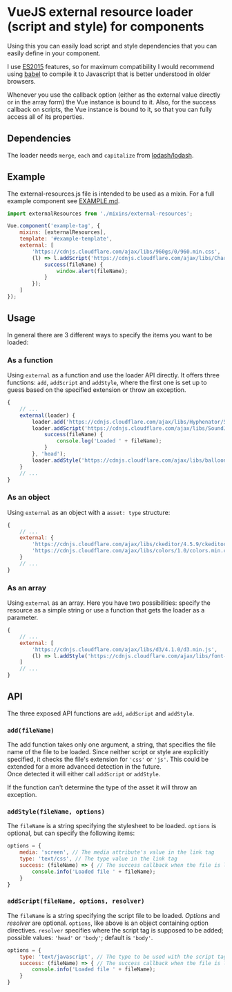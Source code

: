 # VueJS external resource loader (script and style) for components
Using this you can easily load script and style dependencies that you can easily define in your component.

I use [ES2015](https://babeljs.io/docs/learn-es2015/) features, so for maximum compatibility I would recommend using [babel](https://babeljs.io/) to compile it to Javascript that is better understood in older browsers.

Whenever you use the callback option (either as the external value directly or in the array form) the Vue instance is bound to it. Also, for the success callback on scripts, the Vue instance is bound to it, so that you can fully access all of its properties.

## Dependencies
The loader needs `merge`, `each` and `capitalize` from [lodash/lodash](https://github.com/lodash/lodash).

## Example
The external-resources.js file is intended to be used as a mixin. For a full example component see [EXAMPLE.md](EXAMPLE.md).

```javascript
import externalResources from './mixins/external-resources';

Vue.component('example-tag', {
	mixins: [externalResources],
	template: '#example-template',
	external: [
		'https://cdnjs.cloudflare.com/ajax/libs/960gs/0/960.min.css',
		(l) => l.addScript('https://cdnjs.cloudflare.com/ajax/libs/Chart.js/2.1.6/Chart.min.js', {
			success(fileName) {
				window.alert(fileName);
			}
		});
	]
});
```

## Usage
In general there are 3 different ways to specify the items you want to be loaded:

### As a function
Using `external` as a function and use the loader API directly. It offers three functions: `add`, `addScript` and `addStyle`, where the first one is set up to guess based on the specified extension or throw an exception.
```javascript
{
	// ...
	external(loader) {
		loader.add('https://cdnjs.cloudflare.com/ajax/libs/Hyphenator/5.0.1/Hyphenator.min.js'); // Automatically guess, or get an exception
		loader.addScript('https://cdnjs.cloudflare.com/ajax/libs/SoundJS/0.6.0/soundjs.min.js', {
			success(fileName) {
				console.log('Loaded ' + fileName);
			}
		}, 'head');
		loader.addStyle('https://cdnjs.cloudflare.com/ajax/libs/balloon-css/0.3.0/balloon.min.css');
	}
	// ...
}
```

### As an object
Using `external` as an object with a `asset: type` structure:
```javascript
{
	// ...
	external: {
		'https://cdnjs.cloudflare.com/ajax/libs/ckeditor/4.5.9/ckeditor.js': 'script',
		'https://cdnjs.cloudflare.com/ajax/libs/colors/1.0/colors.min.css': 'style'
	}
	// ...
}
```

### As an array
Using `external` as an array. Here you have two possibilities: specify the resource as a simple string or use a function that gets the loader as a parameter.
```javascript
{
	// ...
	external: [
		'https://cdnjs.cloudflare.com/ajax/libs/d3/4.1.0/d3.min.js',
		(l) => l.addStyle('https://cdnjs.cloudflare.com/ajax/libs/font-awesome/4.6.3/css/font-awesome.min.css')
	]
	// ...
}
```

## API
The three exposed API functions are `add`, `addScript` and `addStyle`.

### `add(fileName)`
The add function takes only one argument, a string, that specifies the file name of the file to be loaded. Since neither script or style are explicitly specified, it checks the file's extension for `'css'` or `'js'`. This could be extended for a more advanced detection in the future. <br />
Once detected it will either call `addScript` or `addStyle`.

If the function can't determine the type of the asset it will throw an exception.

### `addStyle(fileName, options)`
The `fileName` is a string specifying the stylesheet to be loaded. `options` is optional, but can specify the following items:

```javascript
options = {
	media: 'screen', // The media attribute's value in the link tag
	type: 'text/css', // The type value in the link tag
	success: (fileName) => { // The success callback when the file is loaded
		console.info('Loaded file ' + fileName);
	}
}
```

### `addScript(fileName, options, resolver)`
The `fileName` is a string specifying the script file to be loaded. _Options_ and _resolver_ are optional. `options`, like above is an object containing option directives. `resolver` specifies where the script tag is supposed to be added; possible values: `'head'` or `'body'`; default is `'body'`.

```javascript
options = {
	type: 'text/javascript', // The type to be used with the script tag
	success: (fileName) => { // The success callback when the file is loaded
		console.info('Loaded file ' + fileName);
	}
}
```

